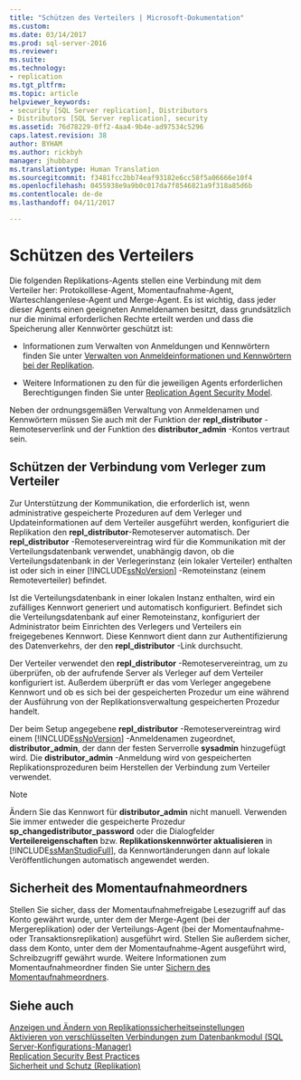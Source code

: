 ```yaml
---
title: "Schützen des Verteilers | Microsoft-Dokumentation"
ms.custom: 
ms.date: 03/14/2017
ms.prod: sql-server-2016
ms.reviewer: 
ms.suite: 
ms.technology:
- replication
ms.tgt_pltfrm: 
ms.topic: article
helpviewer_keywords:
- security [SQL Server replication], Distributors
- Distributors [SQL Server replication], security
ms.assetid: 76d78229-0ff2-4aa4-9b4e-ad97534c5296
caps.latest.revision: 38
author: BYHAM
ms.author: rickbyh
manager: jhubbard
ms.translationtype: Human Translation
ms.sourcegitcommit: f3481fcc2bb74eaf93182e6cc58f5a06666e10f4
ms.openlocfilehash: 0455938e9a9b0c017da7f8546821a9f318a85d6b
ms.contentlocale: de-de
ms.lasthandoff: 04/11/2017

---
```

# <a name="secure-the-distributor"></a>Schützen des Verteilers
  Die folgenden Replikations-Agents stellen eine Verbindung mit dem Verteiler her: Protokolllese-Agent, Momentaufnahme-Agent, Warteschlangenlese-Agent und Merge-Agent. Es ist wichtig, dass jeder dieser Agents einen geeigneten Anmeldenamen besitzt, dass grundsätzlich nur die minimal erforderlichen Rechte erteilt werden und dass die Speicherung aller Kennwörter geschützt ist:  
  
-   Informationen zum Verwalten von Anmeldungen und Kennwörtern finden Sie unter [Verwalten von Anmeldeinformationen und Kennwörtern bei der Replikation](../../../relational-databases/replication/security/manage-logins-and-passwords-in-replication.md).  
  
-   Weitere Informationen zu den für die jeweiligen Agents erforderlichen Berechtigungen finden Sie unter [Replication Agent Security Model](../../../relational-databases/replication/security/replication-agent-security-model.md).  
  
 Neben der ordnungsgemäßen Verwaltung von Anmeldenamen und Kennwörtern müssen Sie auch mit der Funktion der **repl_distributor** -Remoteserverlink und der Funktion des **distributor_admin** -Kontos vertraut sein.  
  
## <a name="securing-the-connection-from-the-publisher-to-the-distributor"></a>Schützen der Verbindung vom Verleger zum Verteiler  
 Zur Unterstützung der Kommunikation, die erforderlich ist, wenn administrative gespeicherte Prozeduren auf dem Verleger und Updateinformationen auf dem Verteiler ausgeführt werden, konfiguriert die Replikation den **repl_distributor**-Remoteserver automatisch. Der **repl_distributor** -Remoteservereintrag wird für die Kommunikation mit der Verteilungsdatenbank verwendet, unabhängig davon, ob die Verteilungsdatenbank in der Verlegerinstanz (ein lokaler Verteiler) enthalten ist oder sich in einer [!INCLUDE[ssNoVersion](../../../includes/ssnoversion-md.md)] -Remoteinstanz (einem Remoteverteiler) befindet.  
  
 Ist die Verteilungsdatenbank in einer lokalen Instanz enthalten, wird ein zufälliges Kennwort generiert und automatisch konfiguriert. Befindet sich die Verteilungsdatenbank auf einer Remoteinstanz, konfiguriert der Administrator beim Einrichten des Verlegers und Verteilers ein freigegebenes Kennwort. Diese Kennwort dient dann zur Authentifizierung des Datenverkehrs, der den **repl_distributor** -Link durchsucht.  
  
 Der Verteiler verwendet den **repl_distributor** -Remoteservereintrag, um zu überprüfen, ob der aufrufende Server als Verleger auf dem Verteiler konfiguriert ist. Außerdem überprüft er das vom Verleger angegebene Kennwort und ob es sich bei der gespeicherten Prozedur um eine während der Ausführung von der Replikationsverwaltung gespeicherten Prozedur handelt.  
  
 Der beim Setup angegebene **repl_distributor** -Remoteservereintrag wird einem [!INCLUDE[ssNoVersion](../../../includes/ssnoversion-md.md)] -Anmeldenamen zugeordnet, **distributor_admin**, der dann der festen Serverrolle **sysadmin** hinzugefügt wird. Die **distributor_admin** -Anmeldung wird von gespeicherten Replikationsprozeduren beim Herstellen der Verbindung zum Verteiler verwendet.  
  
> [!NOTE]  
>  Ändern Sie das Kennwort für **distributor_admin** nicht manuell. Verwenden Sie immer entweder die gespeicherte Prozedur **sp_changedistributor_password** oder die Dialogfelder **Verteilereigenschaften** bzw. **Replikationskennwörter aktualisieren** in [!INCLUDE[ssManStudioFull](../../../includes/ssmanstudiofull-md.md)], da Kennwortänderungen dann auf lokale Veröffentlichungen automatisch angewendet werden.  
  
## <a name="snapshot-folder-security"></a>Sicherheit des Momentaufnahmeordners  
 Stellen Sie sicher, dass der Momentaufnahmefreigabe Lesezugriff auf das Konto gewährt wurde, unter dem der Merge-Agent (bei der Mergereplikation) oder der Verteilungs-Agent (bei der Momentaufnahme- oder Transaktionsreplikation) ausgeführt wird. Stellen Sie außerdem sicher, dass dem Konto, unter dem der Momentaufnahme-Agent ausgeführt wird, Schreibzugriff gewährt wurde. Weitere Informationen zum Momentaufnahmeordner finden Sie unter [Sichern des Momentaufnahmeordners](../../../relational-databases/replication/security/secure-the-snapshot-folder.md).  
  
## <a name="see-also"></a>Siehe auch  
 [Anzeigen und Ändern von Replikationssicherheitseinstellungen](../../../relational-databases/replication/security/view-and-modify-replication-security-settings.md)   
 [Aktivieren von verschlüsselten Verbindungen zum Datenbankmodul &#40;SQL Server-Konfigurations-Manager&#41;](../../../database-engine/configure-windows/enable-encrypted-connections-to-the-database-engine.md)   
 [Replication Security Best Practices](../../../relational-databases/replication/security/replication-security-best-practices.md)   
 [Sicherheit und Schutz &#40;Replikation&#41;](../../../relational-databases/replication/security/security-and-protection-replication.md)  
  
  
